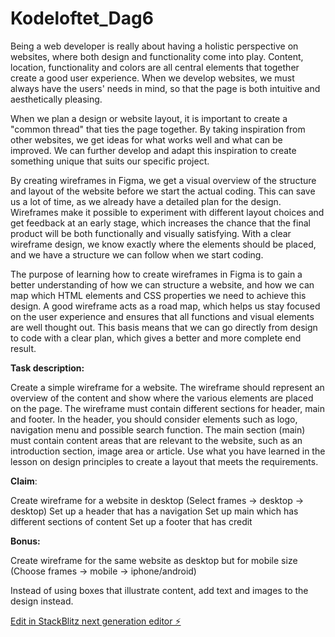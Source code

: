 # Kodeloftet_Dag6

Being a web developer is really about having a holistic perspective on websites, where both design and functionality come into play. Content, location, functionality and colors are all central elements that together create a good user experience. When we develop websites, we must always have the users' needs in mind, so that the page is both intuitive and aesthetically pleasing.

When we plan a design or website layout, it is important to create a "common thread" that ties the page together. By taking inspiration from other websites, we get ideas for what works well and what can be improved. We can further develop and adapt this inspiration to create something unique that suits our specific project.

By creating wireframes in Figma, we get a visual overview of the structure and layout of the website before we start the actual coding. This can save us a lot of time, as we already have a detailed plan for the design. Wireframes make it possible to experiment with different layout choices and get feedback at an early stage, which increases the chance that the final product will be both functionally and visually satisfying. With a clear wireframe design, we know exactly where the elements should be placed, and we have a structure we can follow when we start coding.

The purpose of learning how to create wireframes in Figma is to gain a better understanding of how we can structure a website, and how we can map which HTML elements and CSS properties we need to achieve this design. A good wireframe acts as a road map, which helps us stay focused on the user  experience and ensures that all functions and visual elements are well thought out. This basis means that we can go directly from design to code with a clear plan, which gives a better and more complete end result.

**Task description:**

Create a simple wireframe for a website. The wireframe should represent an overview of the content and show where the various elements are placed on the page. The wireframe must contain different sections for header, main and footer. In the header, you should consider elements such as logo, navigation menu and possible search function. The main section (main) must contain content areas that are relevant to the website, such as an introduction section, image area or article. Use what you have learned in the lesson on design principles to create a layout that meets the requirements.

**Claim**:

Create wireframe for a website in desktop (Select frames -> desktop -> desktop)
Set up a header that has a navigation
Set up main which has different sections of content
Set up a footer that has credit

**Bonus:**

Create wireframe for the same website as desktop but for mobile size (Choose frames -> mobile -> iphone/android)

Instead of using boxes that illustrate content, add text and images to the design instead.

[Edit in StackBlitz next generation editor ⚡️](https://stackblitz.com/~/github.com/sharmababita/Kodeloftet_Dag6)
